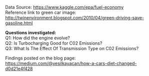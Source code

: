 Data Source: <a>https://www.kaggle.com/epa/fuel-economy</a> <br>
Reference link to green car image: <a>http://twinenvironment.blogspot.com/2010/04/green-driving-save-gasoline.html</a>

<b>Questions investigated:</b><br>
Q1: How did the engine evolve?<br>
Q2: Is Turbocharging Good for C02 Emissions?<br>
Q3: What Is The Effect Of Transmission Type on C02 Emissions?<br>

Findings posted on the blog page: <a>https://medium.com/@yesilkayacan/how-a-cars-diet-changed-d0d21e4f428</a> <br>
